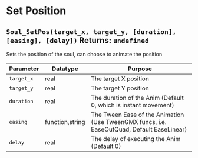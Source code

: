 # Set Position

## `Soul_SetPos(target_x, target_y, [duration], [easing], [delay])` Returns: `undefined`
Sets the position of the soul, can choose to animate the position

| Parameter | Datatype  | Purpose |
|-----------|-----------|---------|
|`target_x` |real |The target X position |
|`target_y` |real |The target Y position |
|`duration` |real |The duration of the Anim (Default 0, which is instant movement) |
|`easing` |function,string |The Tween Ease of the Animation (Use TweenGMX funcs, i.e. EaseOutQuad, Default EaseLinear) |
|`delay` |real |The delay of executing the Anim (Default 0) |






